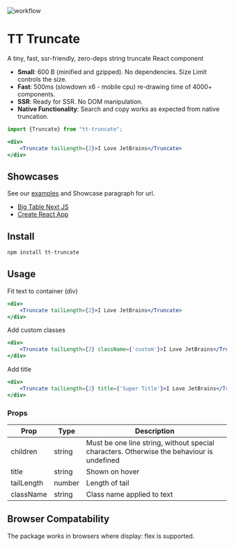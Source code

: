 ![workflow](https://github.com/SinimaWath/tt-truncate/actions/workflows/deployment.yml/badge.svg)

# TT Truncate

A tiny, fast, ssr-friendly, zero-deps string truncate React component

- **Small**: 600 B (minified and gzipped). No dependencies. Size Limit controls the size.
- **Fast**: 500ms (slowdown x6 - mobile cpu) re-drawing time of 4000+ components.
- **SSR**: Ready for SSR. No DOM manipulation.
- **Native Functionality**: Search and copy works as expected from native truncation.

```jsx
import {Truncate} from "tt-truncate";

<div>
    <Truncate tailLength={2}>I Love JetBrains</Truncate>
</div>
```

## Showcases

See our [examples](/docs/examples) and Showcase paragraph for url.
- [Big Table Next JS](/docs/examples/big-table)
- [Create React App](/docs/examples/cra)

## Install

```bash
npm install tt-truncate
```

## Usage

Fit text to container (div)
```jsx
<div>
    <Truncate tailLength={2}>I Love JetBrains</Truncate>
</div>
```

Add custom classes
```jsx
<div>
    <Truncate tailLength={2} className={'custom'}>I Love JetBrains</Truncate>
</div>
```

Add title

```jsx
<div>
    <Truncate tailLength={2} title={'Super Title'}>I Love JetBrains</Truncate>
</div>
```

### Props
| Prop       | Type   | Description                                                                               |
|------------|--------|-------------------------------------------------------------------------------------------|
| children   | string | Must be one line string, without special characters. Otherwise the behaviour is undefined |
| title      | string | Shown on hover                                                                            |
| tailLength | number | Length of tail                                                                            |
| className  | string | Class name applied to text                                                                |


## Browser Compatability

The package works in browsers where display: flex is supported.
